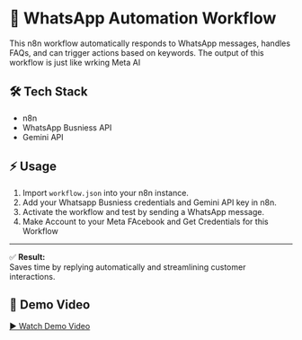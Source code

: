 # 📱 WhatsApp Automation Workflow  

This n8n workflow automatically responds to WhatsApp messages, handles FAQs, and can trigger actions based on keywords. The output of this workflow is just like wrking Meta AI 

## 🛠 Tech Stack
- n8n
-  WhatsApp Busniess API
- Gemini API



## ⚡ Usage
1. Import `workflow.json` into your n8n instance.
2. Add your Whatsapp Busniess  credentials and Gemini API key in n8n.
3. Activate the workflow and test by sending a WhatsApp message.
4. Make Account to your Meta FAcebook and Get Credentials for this Workflow

---
✅ **Result:**  
Saves time by replying automatically and streamlining customer interactions.

## 🎥 Demo Video
[▶ Watch Demo Video](https://drive.google.com/file/d/1i5f-a82AvNJGqOxcHGCoL6HUK8ij2-y5/view?usp=sharing)
